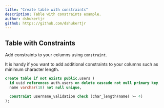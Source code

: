 ```yaml
---
title: "Create table with constraints"
description: Table with constraints example.
author: dshukertjr
github: https://github.com/dshukertjr
---
```


## Table with Constraints

Add constraints to your columns using `constraint`. 

It is handy if you want to add additional constraints to your columns such as minimum character length. 

```sql
create table if not exists public.users (
  id uuid references auth.users on delete cascade not null primary key,
  name varchar(18) not null unique,

  constraint username_validation check (char_length(name) >= 4)
);
```
